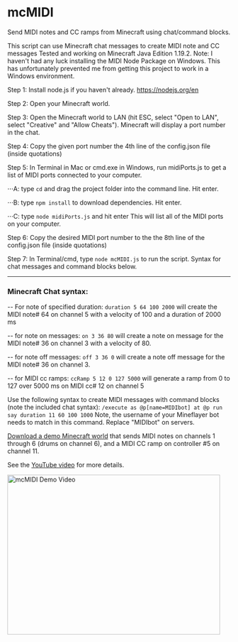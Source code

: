 # mcMIDI
 Send MIDI notes and CC ramps from Minecraft using chat/command blocks.

This script can use Minecraft chat messages to create MIDI note and CC messages
Tested and working on Minecraft Java Edition 1.19.2.
Note: I haven't had any luck installing the MIDI Node Package on Windows. This has unfortunately prevented me from getting this project to work in a Windows environment.
 
Step 1: Install node.js if you haven't already. https://nodejs.org/en 

Step 2: Open your Minecraft world.

Step 3: Open the  Minecraft world to LAN (hit ESC, select "Open to LAN", select "Creative" and "Allow Cheats"). Minecraft will display a port number in the chat.

Step 4: Copy the given port number the 4th line of the config.json file (inside quotations)

Step 5: In Terminal in Mac or cmd.exe in Windows, run midiPorts.js to get a list of MIDI ports connected to your computer.
      
⋅⋅⋅A: type ```cd``` and drag the project folder into the command line. Hit enter. 

⋅⋅⋅B: type ```npm install``` to download dependencies. Hit enter.

⋅⋅⋅C: type ```node midiPorts.js``` and hit enter This will list all of the MIDI ports on your computer.

Step 6: Copy the desired MIDI port number to the the 8th line of the config.json file (inside quotations)

Step 7: In Terminal/cmd, type ```node mcMIDI.js``` to run the script. Syntax for chat messages and command blocks below.

----------------

### Minecraft Chat syntax:
-- For note of specified duration: ```duration 5 64 100 2000```
        will create the MIDI note# 64 on channel 5 with a velocity of 100 and a duration of 2000 ms

-- for note on messages: ```on 3 36 80``` 
        will create a note on message for the MIDI note# 36 on channel 3 with a velocity of 80.

-- for note off messages: ```off 3 36 0```
        will create a note off message for the MIDI note# 36 on channel 3.

-- for MIDI cc ramps: ```ccRamp 5 12 0 127 5000```
        will generate a ramp from 0 to 127 over 5000 ms on MIDI cc# 12 on channel 5

Use the following syntax to create MIDI messages with command blocks (note the included chat syntax):
```/execute as @p[name=MIDIbot] at @p run say duration 11 60 100 1000```
Note, the username of your Mineflayer bot needs to match in this command. Replace "MIDIbot" on servers.

<a href="https://drive.google.com/file/d/1Fp1YAVzF87AyKQB-YXUimaEOU8qy0HyQ/view?usp=share_link" target="_blank">Download a demo Minecraft world</a> that sends MIDI notes on channels 1 through 6 (drums on channel 6), and a MIDI CC ramp on controller #5 on channel 11. 

See the <a href="https://youtu.be/IPcciQsvGSE" target="_blank">YouTube video</a> for more details.

<a href="https://youtu.be/IPcciQsvGSE" target="_blank"><img src="http://img.youtube.com/vi/IPcciQsvGSE/0.jpg" 
alt="mcMIDI Demo Video" width="480" height="360" border="0" /></a>

